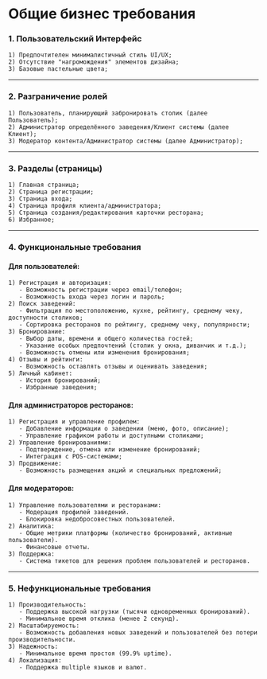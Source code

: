 # Общие бизнес требования

### 1. Пользовательский Интерфейс
	1) Предпочтителен минималистичный стиль UI/UX;
	2) Отсутствие "нагромождения" элементов дизайна;
	3) Базовые пастельные цвета;
---

### 2. Разграничение ролей
	1) Пользователь, планирующий забронировать столик (далее Пользователь);
	2) Администратор определённого заведения/Клиент системы (далее Клиент);
	3) Модератор контента/Администратор системы (далее Администратор);
---

### 3. Разделы (страницы)
	1) Главная страница;
	2) Страница регистрации;
	3) Страница входа;
	4) Страница профиля клиента/администратора;
	5) Страница создания/редактирования карточки ресторана;
	6) Избранное;
---
### 4. Функциональные требования
#### **Для пользователей:**
	1) Регистрация и авторизация:
	   - Возможность регистрации через email/телефон;
	   - Возможность входа через логин и пароль;
	2) Поиск заведений:
	   - Фильтрация по местоположению, кухне, рейтингу, среднему чеку, доступности столиков;
	   - Сортировка ресторанов по рейтингу, среднему чеку, популярности;
	3) Бронирование:
	   - Выбор даты, времени и общего количества гостей;
	   - Указание особых предпочтений (столик у окна, диванчик и т.д.);
	   - Возможность отмены или изменения бронирования;
	4) Отзывы и рейтинги:
	   - Возможность оставлять отзывы и оценивать заведения;
	5) Личный кабинет:
	   - История бронирований;
	   - Избранные заведения;
#### **Для администраторов ресторанов:**
	1) Регистрация и управление профилем:
	   - Добавление информации о заведении (меню, фото, описание);
	   - Управление графиком работы и доступными столиками;
	2) Управление бронированиями:
	   - Подтверждение, отмена или изменение бронирований;
	   - Интеграция с POS-системами;
	3) Продвижение:
	   - Возможность размещения акций и специальных предложений;
#### **Для модераторов:**
	1) Управление пользователями и ресторанами:
	   - Модерация профилей заведений.
	   - Блокировка недобросовестных пользователей.
	2) Аналитика:
	   - Общие метрики платформы (количество бронирований, активные пользователи).
	   - Финансовые отчеты.
	3) Поддержка:
	   - Система тикетов для решения проблем пользователей и ресторанов.
---
### 5. Нефункциональные требования
	1) Производительность:
	   - Поддержка высокой нагрузки (тысячи одновременных бронирований).
	   - Минимальное время отклика (менее 2 секунд).
	2) Масштабируемость:
	   - Возможность добавления новых заведений и пользователей без потери производительности.
	3) Надежность:
	   - Минимальное время простоя (99.9% uptime).
	4) Локализация:
	   - Поддержка multiple языков и валют.